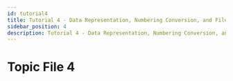```yaml
---
id: tutorial4
title: Tutorial 4 - Data Representation, Numbering Conversion, and File Permissions
sidebar_position: 4
description: Tutorial 4 - Data Representation, Numbering Conversion, and File Permissions
---
```


# Topic File 4
